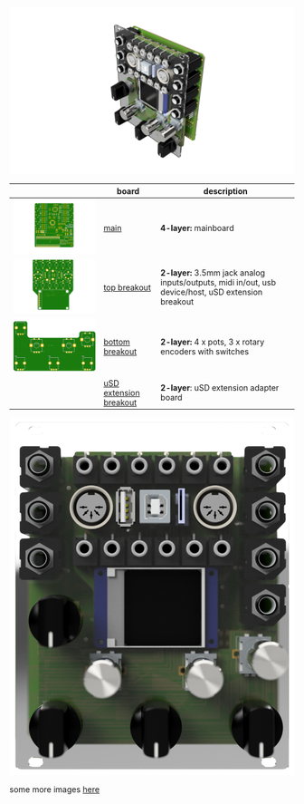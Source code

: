 ![mainboard](images/kryonos%20v11.png)

| | **board** | **description** |
|---|-------|---------|
|  ![mainboard](boards/mainboard/images/mainboard.png)  | [main](boards/mainboard) | **4-layer:** mainboard |
| ![top breakout](boards/topbreakout/images/top-breakout.png) | [top breakout](boards/topbreakout)  | **2-layer:** 3.5mm jack analog inputs/outputs, midi in/out, usb device/host, uSD extension breakout |
| ![bottom breakout](boards/bottombreakout/images/bottom-breakout.png)  | [bottom breakout](boards/bottombreakout)  | **2-layer:** 4 x pots, 3 x rotary encoders with switches |
|  | [uSD extension breakout](boards/teensy-uSD-adapter) | **2-layer**: uSD extension adapter board |
  
![mainboard](images/kryonos%20v7.png)
  
some more images [here](IMAGES.md)
